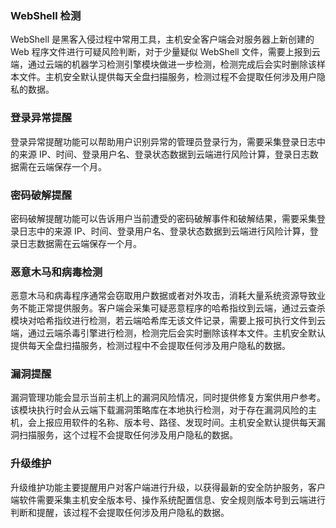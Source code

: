### WebShell 检测
WebShell 是黑客入侵过程中常用工具，主机安全客户端会对服务器上新创建的 Web 程序文件进行可疑风险判断，对于少量疑似 WebShell 文件，需要上报到云端，通过云端的机器学习检测引擎模块做进一步检测，检测完成后会实时删除该样本文件。主机安全默认提供每天全盘扫描服务，检测过程不会提取任何涉及用户隐私的数据。 

### 登录异常提醒
登录异常提醒功能可以帮助用户识别异常的管理员登录行为，需要采集登录日志中的来源 IP、时间、登录用户名、登录状态数据到云端进行风险计算，登录日志数据需在云端保存一个月。 

### 密码破解提醒
密码破解提醒功能可以告诉用户当前遭受的密码破解事件和破解结果，需要采集登录日志中的来源 IP、时间、登录用户名、登录状态数据到云端进行风险计算，登录日志数据需在云端保存一个月。 

### 恶意木马和病毒检测
恶意木马和病毒程序通常会窃取用户数据或者对外攻击，消耗大量系统资源导致业务不能正常提供服务。客户端会采集可疑恶意程序的哈希指纹到云端，通过云查杀模块对哈希指纹进行检测，若云端哈希库无该文件记录，需要上报可执行文件到云端，通过云端杀毒引擎进行检测，检测完后会实时删除该样本文件。主机安全默认提供每天全盘扫描服务，检测过程中不会提取任何涉及用户隐私的数据。 

### 漏洞提醒
漏洞管理功能会显示当前主机上的漏洞风险情况，同时提供修复方案供用户参考。该模块执行时会从云端下载漏洞策略库在本地执行检测，对于存在漏洞风险的主机，会上报应用软件的名称、版本号、路径、发现时间。主机安全默认提供每天漏洞扫描服务，这个过程不会提取任何涉及用户隐私的数据。 

### 升级维护
升级维护功能主要提醒用户对客户端进行升级，以获得最新的安全防护服务，客户端软件需要采集主机安全版本号、操作系统配置信息、安全规则版本号到云端进行判断和提醒，该过程不会提取任何涉及用户隐私的数据。 
